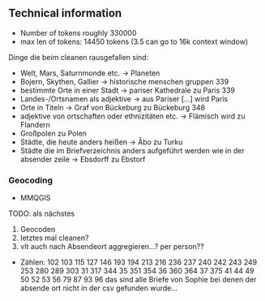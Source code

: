 ## Technical information
* Number of tokens roughly 330000
* max len of tokens: 14450 tokens (3.5 can go to 16k context window)


Dinge die beim cleanen rausgefallen sind:

* Welt, Mars, Saturnmonde etc. -> Planeten
* Bojern, Skythen, Gallier -> historische menschen gruppen 339
* bestimmte Orte in einer Stadt -> pariser Kathedrale zu Paris 339
* Landes-/Ortsnamen als adjektive -> aus Pariser [...] wird Paris
* Orte in Titeln -> Graf von Bückeburg zu Bückeburg 348
* adjektive von ortschaften oder ethnizitäten etc. -> Flämisch wird zu Flandern
* Großpolen zu Polen
* Städte, die heute anders heißen -> Åbo zu Turku
* Städte die im Briefverzeichnis anders aufgeführt werden wie in der absender zeile -> Ebsdorff zu Ebstorf

### Geocoding
* MMQGIS

TODO: als nächstes
1. Geocoden
2. letztes mal cleanen?
3. vlt auch nach Absendeort aggregieren...? per person??

* Zählen: 
102
103
115
127
146
193
194
213
216
236
237
240
242
243
249
253
280
289
303
31
317
344
35
351
354
36
360
364
37
375
41
44
49
50
52
53
56
79
87
93
96
das sind alle Briefe von Sophie bei denen der absende ort nicht in der csv gefunden wurde...